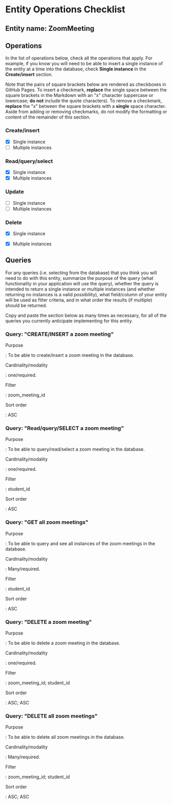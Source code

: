 # Entity Operations Checklist

## Entity name: ZoomMeeting

## Operations

In the list of operations below, check all the operations that apply. For example, if you know you will need to be able to insert a single instance of the entity at a time into the database, check **Single instance** in the **Create/insert** section.

Note that the pairs of square brackets below are rendered as checkboxes in GitHub Pages. To insert a checkmark, **replace** the single space between the square brackets in the Markdown with an "x" character (uppercase or lowercase; **do not** include the quote characters). To remove a checkmark, **replace** the "x" between the square brackets with a **single** space character. Aside from adding or removing checkmarks, do not modify the formatting or content of the remainder of this section.

### Create/insert
    
* [x] Single instance 
* [ ] Multiple instances 
    
### Read/query/select

* [x] Single instance 
* [x] Multiple instances 

### Update

* [ ] Single instance 
* [ ] Multiple instances 

### Delete

* [x] Single instance 
* [x] Multiple instances 


## Queries

For any queries (i.e. selecting from the database) that you think you will need to do with this entity, summarize the purpose of the query (what functionality in your application will use the query), whether the query is intended to return a single instance or multiple instances (and whether returning no instances is a valid possibility), what field/column of your entity will be used as filter criteria, and in what order the results (if multiple) should be returned.

Copy and paste the section below as many times as necessary, for all of the queries you currently anticipate implementing for this entity.

### Query: "CREATE/INSERT a zoom meeting"

Purpose

: To be able to create/insert a zoom meeting in the database.

Cardinality/modality

: one/required.
 
Filter

: zoom_meeting_id
 
Sort order

: ASC

### Query: "Read/query/SELECT a zoom meeting"

Purpose

: To be able to query/read/select a zoom meeting in the database.

Cardinality/modality

: one/required.

Filter

: student_id

Sort order

: ASC

### Query: "GET all zoom meetings"

Purpose

: To be able to query and see all instances of the zoom meetings in the database.

Cardinality/modality

: Many/required.

Filter

: student_id

Sort order

: ASC

### Query: "DELETE a zoom meeting"

Purpose

: To be able to delete a zoom meeting in the database.

Cardinality/modality

: one/required.

Filter

: zoom_meeting_id; student_id

Sort order

: ASC; ASC

### Query: "DELETE all zoom meetings"

Purpose

: To be able to delete all zoom meetings in the database.

Cardinality/modality

: Many/required.

Filter

: zoom_meeting_id; student_id 

Sort order

: ASC; ASC




